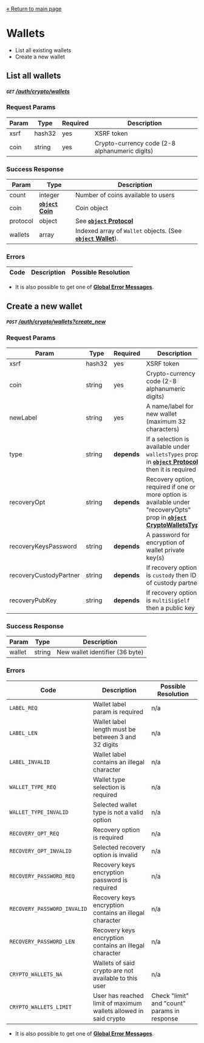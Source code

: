 [&laquo; Return to main page](../../../README.md)

# Wallets

* List all existing wallets
* Create a new wallet

## List all wallets
##### `GET`  [/auth/crypto/wallets]()

### Request Params

Param | Type | Required | Description
--- | --- | --- | ---
xsrf | hash32 | yes | XSRF token
coin | string | yes | Crypto-currency code (2-8 alphanumeric digits)

### Success Response

Param | Type |  Description
--- | --- | --- 
count | integer | Number of coins available to users
coin | [**`object` Coin**](../../../models/CRYPTO.md#object-coin) | Coin object
protocol | object | See [**`object` Protocol**](../../../models/CRYPTO.md#object-protocol)
wallets | array | Indexed array of `Wallet` objects. (See [**`object` Wallet**](../../../models/CRYPTO.md#object-wallet)).

### Errors

Code | Description| Possible Resolution
--- | --- | ---

* It is also possible to get one of [**Global Error Messages**](../../../README.md#global-error-messages).

## Create a new wallet
##### `POST`  [/auth/crypto/wallets?create_new]()

### Request Params

Param | Type | Required | Description
--- | --- | --- | ---
xsrf | hash32 | yes | XSRF token
coin | string | yes | Crypto-currency code (2-8 alphanumeric digits)
newLabel | string | yes | A name/label for new wallet (maximum 32 characters)
type | string | **depends** | If a selection is available under `walletsTypes` prop in [**`object` Protocol**](../../../models/CRYPTO.md#object-protocol) then it is required
recoveryOpt | string | **depends** | Recovery option, required if one or more option is available under "recoveryOpts" prop in [**`object` CryptoWalletsType**](../../../models/CRYPTO.md#object-cryptowalletstype)
recoveryKeysPassword | string | **depends** | A password for encryption of wallet private key(s)
recoveryCustodyPartner | string | **depends** | If recovery option is `custody` then ID of custody partner
recoveryPubKey | string | **depends** | If recovery option is `multiSigSelf` then a public key 

### Success Response

Param | Type |  Description
--- | --- | --- 
wallet | string | New wallet identifier (36 byte)

### Errors

Code | Description| Possible Resolution
--- | --- | ---
`LABEL_REQ` | Wallet label param is required | n/a
`LABEL_LEN` | Wallet label length must be between 3 and 32 digits | n/a
`LABEL_INVALID` | Wallet label contains an illegal character | n/a
`WALLET_TYPE_REQ` | Wallet type selection is required | n/a
`WALLET_TYPE_INVALID` | Selected wallet type is not a valid option | n/a
`RECOVERY_OPT_REQ` | Recovery option is required | n/a
`RECOVERY_OPT_INVALID` | Selected recovery option is invalid | n/a
`RECOVERY_PASSWORD_REQ` | Recovery keys encryption password is required | n/a
`RECOVERY_PASSWORD_INVALID` | Recovery keys encryption contains an illegal character | n/a
`RECOVERY_PASSWORD_LEN` | Recovery keys encryption contains an illegal character | n/a
`CRYPTO_WALLETS_NA` | Wallets of said crypto are not available to this user | n/a
`CRYPTO_WALLETS_LIMIT` | User has reached limit of maximum wallets allowed in said crypto | Check "limit" and "count" params in response

* It is also possible to get one of [**Global Error Messages**](../../../README.md#global-error-messages).